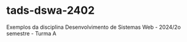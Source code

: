 # tads-dswa-2402
Exemplos da disciplina Desenvolvimento de Sistemas Web - 2024/2o semestre - Turma A
